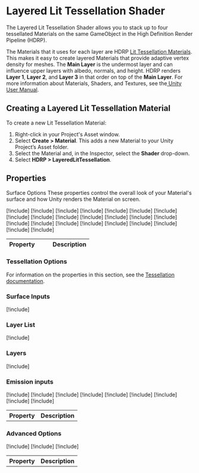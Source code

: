 # Layered Lit Tessellation Shader

The Layered Lit Tessellation Shader allows you to stack up to four tessellated Materials on the same GameObject in the High Definition Render Pipeline (HDRP).

The Materials that it uses for each layer are HDRP [Lit Tessellation Materials](Lit-Tessellation-Shader.md). This makes it easy to create layered Materials that provide adaptive vertex density for meshes. The **Main Layer** is the undermost layer and can influence upper layers with albedo, normals, and height. HDRP renders **Layer 1**, **Layer 2**, and **Layer 3** in that order on top of the **Main Layer**. For more information about Materials, Shaders, and Textures, see the[ Unity User Manual](https://docs.unity3d.com/Manual/Shaders.html).

## Creating a Layered Lit Tessellation Material

To create a new Lit Tessellation Material:

1. Right-click in your Project's Asset window.
2. Select **Create > Material**. This adds a new Material to your Unity Project’s Asset folder.
3. Select the Material and, in the Inspector, select the **Shader** drop-down.
4. Select **HDRP > LayeredLitTessellation**.

## Properties
Surface Options
These properties control the overall look of your Material's surface and how Unity renders the Material on screen.

<table>
<thead>
  <tr>
    <th>Property</th>
    <th></th>
    <th></th>
    <th>Description</th>
  </tr>
</thead>
<tbody>

[!include[](snippets/shader-properties/surface-options/surface-type.md)]
[!include[](snippets/shader-properties/surface-options/rendering-pass.md)]
[!include[](snippets/shader-properties/surface-options/blending-mode.md)]
[!include[](snippets/shader-properties/surface-options/preserve-specular-lighting.md)]
[!include[](snippets/shader-properties/surface-options/sorting-priority.md)]
[!include[](snippets/shader-properties/surface-options/receive-fog.md)]
[!include[](snippets/shader-properties/surface-options/depth-write.md)]
[!include[](snippets/shader-properties/surface-options/depth-test.md)]
[!include[](snippets/shader-properties/surface-options/cull-mode.md)]
[!include[](snippets/shader-properties/surface-options/alpha-clipping.md)]
[!include[](snippets/shader-properties/surface-options/alpha-clipping-threshold.md)]
[!include[](snippets/shader-properties/surface-options/alpha-to-mask.md)]
[!include[](snippets/shader-properties/surface-options/double-sided.md)]
[!include[](snippets/shader-properties/surface-options/normal-mode.md)]
[!include[](snippets/shader-properties/surface-options/material-type-layered.md)]
[!include[](snippets/shader-properties/surface-options/transmission.md)]
[!include[](snippets/shader-properties/surface-options/receive-decals.md)]
[!include[](snippets/shader-properties/surface-options/geometric-specular-aa.md)]
[!include[](snippets/shader-properties/surface-options/screen-space-variance.md)]
[!include[](snippets/shader-properties/surface-options/gsaa-threshold.md)]
[!include[](snippets/shader-properties/surface-options/displacement-mode.md)]
[!include[](snippets/shader-properties/surface-options/lock-with-object-scale.md)]
[!include[](snippets/shader-properties/surface-options/lock-with-height-map-tiling-rate.md)]

</tbody>
</table>


### Tessellation Options

For information on the properties in this section, see the [Tessellation documentation](Tessellation.md).

### Surface Inputs

[!include[](snippets/shader-properties/surface-inputs/layered-surface-inputs.md)]

### Layer List

[!include[](snippets/shader-properties/layer-list.md)]

### Layers

[!include[](snippets/shader-properties/layers.md)]

### Emission inputs
<table>
<tr>
<th>Property</th>
<th>Description</th>
</tr>

[!include[](snippets/shader-properties/emission-inputs/use-emission-intensity.md)]
[!include[](snippets/shader-properties/emission-inputs/emissive-color.md)]
[!include[](snippets/shader-properties/emission-inputs/emission-uv-mapping-layered-tessellation.md)]
[!include[](snippets/shader-properties/emission-inputs/emission-uv-mapping-tiling.md)]
[!include[](snippets/shader-properties/emission-inputs/emission-uv-mapping-offset.md)]
[!include[](snippets/shader-properties/emission-inputs/emission-intensity.md)]
[!include[](snippets/shader-properties/emission-inputs/exposure-weight.md)]
[!include[](snippets/shader-properties/emission-inputs/emission-multiply-with-base.md)]
[!include[](snippets/shader-properties/emission-inputs/global-illumination.md)]

</table>


### Advanced Options
<table>
<tr>
<th>Property</th>
<th>Description</th>
</tr>

[!include[](snippets/shader-properties/advanced-options/enable-gpu-instancing.md)]
[!include[](snippets/shader-properties/advanced-options/specular-occlusion-mode.md)]
[!include[](snippets/shader-properties/advanced-options/add-precomputed-velocity.md)]

</table>
